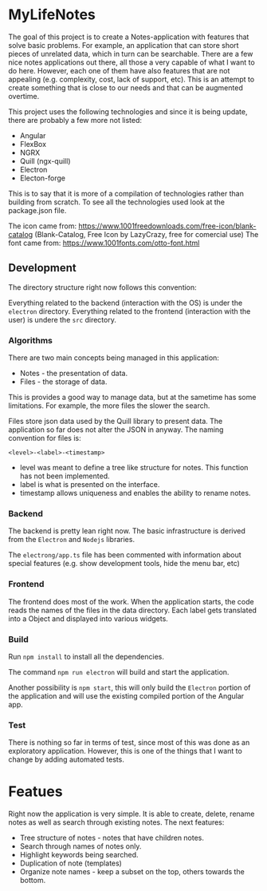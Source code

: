 # MyLifeNotes

The goal of this project is to create a Notes-application with features that solve basic problems. For example, an application that can store short pieces of unrelated data, which in turn can be searchable.  There are a few nice notes applications out there, all those a very capable of what I want to do here. However, each one of them have also features that are not appealing (e.g. complexity, cost, lack of support, etc). This is an attempt to create something that is close to our needs and that can be augmented overtime.

This project uses the following technologies and since it is being update, there are probably a few more not listed:
- Angular 
- FlexBox
- NGRX
- Quill (ngx-quill)
- Electron
- Electon-forge

This is to say that it is more of a compilation of technologies rather than building from scratch. To see all the technologies used look at the package.json file.

The icon came from: https://www.1001freedownloads.com/free-icon/blank-catalog (Blank-Catalog, Free Icon by LazyCrazy, free for comercial use)
The font came from: https://www.1001fonts.com/otto-font.html

## Development 

The directory structure right now follows this convention:

Everything related to the backend (interaction with the OS) is under the `electron` directory. 
Everything related to the frontend (interaction with the user) is undere the `src` directory.

### Algorithms

There are two main concepts being managed in this application: 
- Notes - the presentation of data.
- Files - the storage of data.
 
 This is provides a good way to manage data, but at the sametime has some limitations. For example, the more files the slower the search. 

 Files store json data used by the Quill library to present data. The application so far does not alter the JSON in anyway. 
 The naming convention for files is: 
 
 `<level>-<label>-<timestamp>`

- level was meant to define a tree like structure for notes. This function has not been implemented. 
- label is what is presented on the interface. 
- timestamp allows uniqueness and enables the ability to rename notes. 

### Backend

The backend is pretty lean right now. The basic infrastructure is derived from the `Electron` and `Nodejs` libraries.

The `electrong/app.ts` file has been commented with information about special features (e.g. show development tools, hide the menu bar, etc)

### Frontend

The frontend does most of the work. When the application starts, the code reads the names of the files in the data directory. Each label gets translated into a Object and displayed into various widgets. 

### Build

Run `npm install` to install all the dependencies. 

The command `npm run electron` will build and start the application. 

Another possibility is `npm start`, this will only build the `Electron` portion of the application and will use the existing compiled portion of the Angular app. 

### Test

There is nothing so far in terms of test, since most of this was done as an exploratory application. However, this is one of the things that I want to change by adding automated tests. 

# Featues

Right now the application is very simple. It is able to create, delete, rename notes as well as search through existing notes. 
The next features:
- Tree structure of notes - notes that have children notes.
- Search through names of notes only. 
- Highlight keywords being searched. 
- Duplication of note (templates)
- Organize note names - keep a subset on the top, others towards the bottom. 

